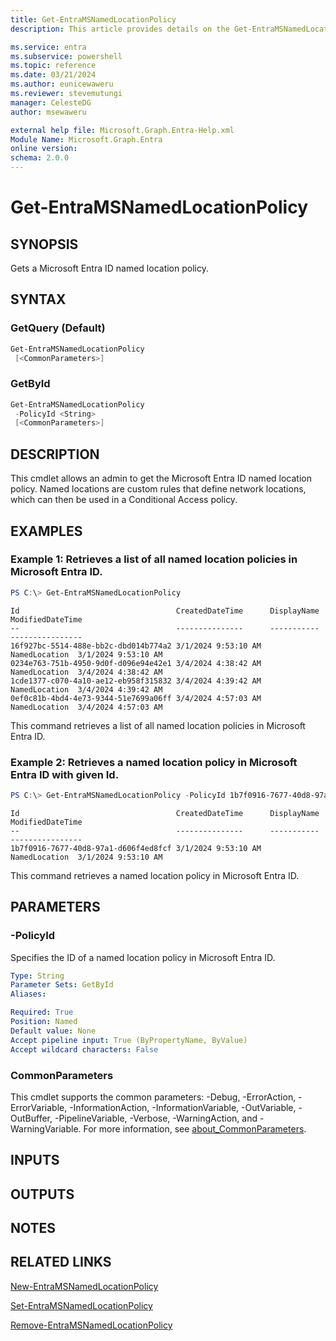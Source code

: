 ```yaml
---
title: Get-EntraMSNamedLocationPolicy
description: This article provides details on the Get-EntraMSNamedLocationPolicy command.

ms.service: entra
ms.subservice: powershell
ms.topic: reference
ms.date: 03/21/2024
ms.author: eunicewaweru
ms.reviewer: stevemutungi
manager: CelesteDG
author: msewaweru

external help file: Microsoft.Graph.Entra-Help.xml
Module Name: Microsoft.Graph.Entra
online version:
schema: 2.0.0
---
```


# Get-EntraMSNamedLocationPolicy

## SYNOPSIS
Gets a Microsoft Entra ID named location policy.

## SYNTAX

### GetQuery (Default)
```powershell
Get-EntraMSNamedLocationPolicy 
 [<CommonParameters>]
```

### GetById
```powershell
Get-EntraMSNamedLocationPolicy 
 -PolicyId <String> 
 [<CommonParameters>]
```

## DESCRIPTION
This cmdlet allows an admin to get the Microsoft Entra ID named location policy.
Named locations are custom rules that define network locations, which can then be used in a Conditional Access policy.

## EXAMPLES

### Example 1: Retrieves a list of all named location policies in Microsoft Entra ID.
```powershell
PS C:\> Get-EntraMSNamedLocationPolicy
```

```output
Id                                   CreatedDateTime      DisplayName    ModifiedDateTime
--                                   ---------------      -----------    ----------------
16f927bc-5514-488e-bb2c-dbd014b774a2 3/1/2024 9:53:10 AM  NamedLocation  3/1/2024 9:53:10 AM
0234e763-751b-4950-9d0f-d096e94e42e1 3/4/2024 4:38:42 AM  NamedLocation  3/4/2024 4:38:42 AM
1cde1377-c070-4a10-ae12-eb958f315832 3/4/2024 4:39:42 AM  NamedLocation  3/4/2024 4:39:42 AM
0ef0c81b-4bd4-4e73-9344-51e7699a06ff 3/4/2024 4:57:03 AM  NamedLocation  3/4/2024 4:57:03 AM
```

This command retrieves a list of all named location policies in Microsoft Entra ID.

### Example 2: Retrieves a named location policy in Microsoft Entra ID with given Id.
```powershell
PS C:\> Get-EntraMSNamedLocationPolicy -PolicyId 1b7f0916-7677-40d8-97a1-d606f4ed8fcf
```

```output
Id                                   CreatedDateTime      DisplayName    ModifiedDateTime
--                                   ---------------      -----------    ----------------
1b7f0916-7677-40d8-97a1-d606f4ed8fcf 3/1/2024 9:53:10 AM  NamedLocation  3/1/2024 9:53:10 AM
```

This command retrieves a named location policy in Microsoft Entra ID.

## PARAMETERS

### -PolicyId
Specifies the ID of a named location policy in Microsoft Entra ID.

```yaml
Type: String
Parameter Sets: GetById
Aliases:

Required: True
Position: Named
Default value: None
Accept pipeline input: True (ByPropertyName, ByValue)
Accept wildcard characters: False
```

### CommonParameters
This cmdlet supports the common parameters: -Debug, -ErrorAction, -ErrorVariable, -InformationAction, -InformationVariable, -OutVariable, -OutBuffer, -PipelineVariable, -Verbose, -WarningAction, and -WarningVariable. For more information, see [about_CommonParameters](https://go.microsoft.com/fwlink/?LinkID=113216).

## INPUTS

## OUTPUTS

## NOTES

## RELATED LINKS

[New-EntraMSNamedLocationPolicy](New-EntraMSNamedLocationPolicy.md)

[Set-EntraMSNamedLocationPolicy](Set-EntraMSNamedLocationPolicy.md)

[Remove-EntraMSNamedLocationPolicy](Remove-EntraMSNamedLocationPolicy.md)

